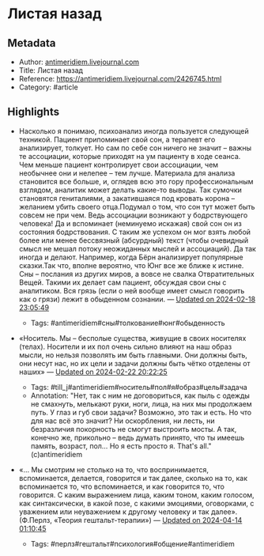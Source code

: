 # Листая назад

## Metadata
- Author: [antimeridiem.livejournal.com]()
- Title: Листая назад
- Reference: https://antimeridiem.livejournal.com/2426745.html
- Category: #article

## Highlights
- Насколько я понимаю, психоанализ иногда пользуется следующей техникой. Пациент припоминает свой сон, а терапевт его анализирует, толкует. Но сам по себе сон ничего не значит – важны те ассоциации, которые приходят на ум пациенту в ходе сеанса. Чем меньше пациент контролирует свои ассоциации, чем необычнее они и нелепее – тем лучше. Материала для анализа становится все больше, и, оглядев всю это гору профессиональным взглядом, аналитик может делать какие-то выводы. Так сумочки становятся гениталиями, а закатившаяся под кровать корона – желанием убить своего отца.Подумал о том, что сон тут может быть совсем не при чем. Ведь ассоциации возникают у бодрствующего человека! Да и вспоминает (неминуемо искажая) свой сон он из состояния бодрствования. С таким же успехом он мог взять любой более или менее бессвязный (абсурдный) текст (чтобы очевидный смысл не мешал потоку неожиданных мыслей и ассоциаций). Да так иногда и делают. Например, когда Бёрн анализирует популярные сказки.Так что, вполне вероятно, что Юнг все же ближе к истине. Сны – послания из других миров, а вовсе не свалка Отвратительных Вещей. Такими их делает сам пациент, обсуждая свои сны с аналитиком. Вся грязь (если о ней вообще имеет смысл говорить как о грязи) лежит в обыденном сознании. — [Updated on 2024-02-18 23:05:49](https://hyp.is/HB67IM6ZEe6HdQ86VPEOdw/antimeridiem.livejournal.com/2426745.html)
   - Tags: #antimeridiem#сны#толкование#юнг#обыденность



- «Носитель. Мы – бесполые существа, живущие в своих носителях (телах). Носители и их пол очень сильно влияют на наш образ мысли, но нельзя позволять им быть главными. Они должны быть, они несут нас, но их цели и задачи должны быть чётко отделены от наших» — [Updated on 2024-02-22 20:22:25](https://hyp.is/8iPs7tGmEe6XKf_aoi02qA/antimeridiem.livejournal.com/2436761.html)
   - Tags: #till_j#antimeridiem#носитель#пол#я#образ#цель#задача
   - Annotation: "Нет, так с ним не договориться,
как пыль с одежды не смахнуть,
мелькают руки, ноги, лица,
на них мы продолжаем путь.
У глаз и губ свои задачи?
Возможно, это так и есть.
Но что для нас всё это значит?
Ни оскорбления, ни лесть,
ни безразличия покорность
не смогут выстроить мосты.
А так, конечно же, прикольно –
ведь думать принято, что ты
имеешь память, возраст, пол…
Но я есть просто я. That's all."
(c)antimeridiem


- «... Мы смотрим не столько на то, что воспринимается, вспоминается, делается, говорится и так далее, сколько на то, как вспоминается то, что вспоминается, и как говорится то, что говорится. С каким выражением лица, каким тоном, каким голосом, как синтаксически, в какой позе, с какими эмоциями, оговорками, с уважением или неуважением к другому человеку и так далее».(Ф.Перлз, «Теория гештальт-терапии») — [Updated on 2024-04-14 01:10:45](https://hyp.is/rPlJ6PniEe6fW_PsUUkD6A/antimeridiem.livejournal.com/2502224.html)
   - Tags: #перлз#гештальт#психология#общение#antimeridiem
